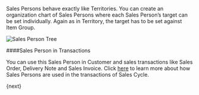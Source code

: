 <!-- add-breadcrumbs -->
Sales Persons behave exactly like Territories. You can create an organization
chart of Sales Persons where each Sales Person’s target can be set
individually. Again as in Territory, the target has to be set against Item
Group.

<img class="screenshot" alt="Sales Person Tree" src="{{docs_base_url}}/assets/img/crm/sales-person-tree.png">

####Sales Person in Transactions

You can use this Sales Person in Customer and sales transactions like Sales Order, Delivery Note and Sales Invoice.
Click [here]({{docs_base_url}}/user/manual/en/selling/articles/sales-persons-in-the-sales-transactions) to learn more 
about how Sales Persons are used in the transactions of Sales Cycle.

{next}
